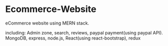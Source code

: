 # Ecommerce-Website
eCommerce website using MERN stack. 

including:
Admin zone, search, reviews, paypal payment(using paypal API).
MongoDB, express, node.js, React(using react-bootstrap), redux
